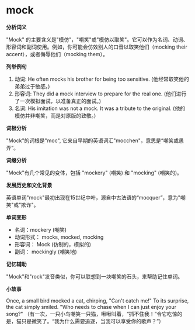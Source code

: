 # mock

**分析词义**

  

"Mock" 的主要含义是"模仿"，"嘲笑"或"模仿以取笑"。它可以作为名词、动词、形容词和副词使用。例如，你可能会仿效别人的口音以取笑他们（mocking their accent），或者侮辱他们（mocking them）。

  

**列举例句**

  

1.  动词: He often mocks his brother for being too sensitive. (他经常取笑他的弟弟过于敏感。)
2.  形容词: They did a mock interview to prepare for the real one. (他们进行了一次模拟面试，以准备真正的面试。)
3.  名词: His imitation was not a mock. It was a tribute to the original. (他的模仿并非嘲笑，而是对原版的致敬。)

  

**词根分析**

  

"Mock"的词根是"moc", 它来自早期的英语词汇"mocchen"，意思是“嘲笑或愚弄”。

  

**词缀分析**

  

"Mock"有几个常见的变体，包括 "mockery" (嘲笑) 和 "mocking" (嘲笑的)。

  

**发展历史和文化背景**

  

英语单词"mock"最初出现在15世纪中叶，源自中古法语的“mocquer”，意为"嘲笑"或"欺诈"。

  

**单词变形**

  

*   名词：mockery (嘲笑)
*   动词形式： mocks, mocked, mocking
*   形容词： Mock (仿制的，模拟的)
*   副词： mockingly (嘲笑地)

  

**记忆辅助**

  

"Mock"和"rock"发音类似，你可以联想到一块嘲笑的石头，来帮助记住单词。

  

**小故事**

  

Once, a small bird mocked a cat, chirping, "Can't catch me!" To its surprise, the cat simply smiled. "Who needs to chase when I can just enjoy your song?" （有一次，一只小鸟嘲笑一只猫，啾啾叫着，“抓不住我！”令它吃惊的是，猫只是微笑了。“我为什么需要追逐，当我可以享受你的歌声？”）
